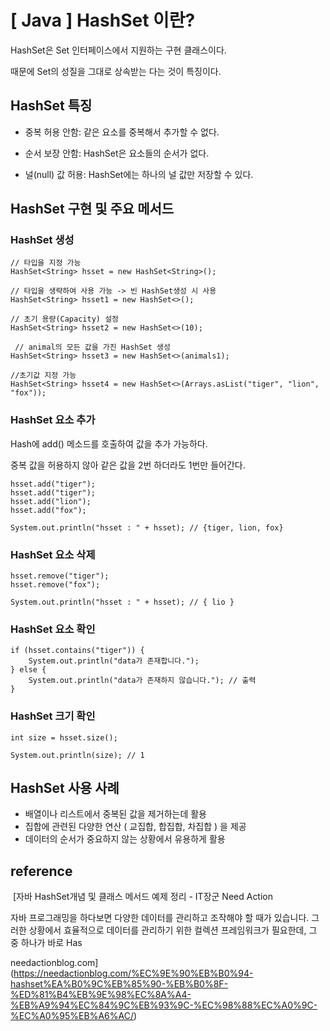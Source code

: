 # \[ Java \] HashSet 이란?


HashSet은 Set 인터페이스에서 지원하는 구현 클래스이다.

때문에 Set의 성질을 그대로 상속받는 다는 것이 특징이다.

## HashSet 특징

-   중복 허용 안함: 같은 요소를 중복해서 추가할 수 없다.
-   순서 보장 안함: HashSet은 요소들의 순서가 없다.  
      
    
-   널(null) 값 허용: HashSet에는 하나의 널 값만 저장할 수 있다.

## HashSet 구현 및 주요 메서드

### HashSet 생성

```
// 타입을 지정 가능
HashSet<String> hsset = new HashSet<String>();

// 타입을 생략하여 사용 가능 -> 빈 HashSet생성 시 사용
HashSet<String> hsset1 = new HashSet<>();  

// 초기 용량(Capacity) 설정
HashSet<String> hsset2 = new HashSet<>(10); 

 // animal의 모든 값을 가진 HashSet 생성 
HashSet<String> hsset3 = new HashSet<>(animals1);

//초기값 지정 가능
HashSet<String> hsset4 = new HashSet<>(Arrays.asList("tiger", "lion", "fox")); 
```

### HashSet 요소 추가

Hash에 add() 메소드를 호출하여 값을 추가 가능하다.

  
중복 값을 허용하지 않아 같은 값을 2번 하더라도 1번만 들어간다.

```
hsset.add("tiger");
hsset.add("tiger");
hsset.add("lion");
hsset.add("fox");

System.out.println("hsset : " + hsset); // {tiger, lion, fox}
```

### HashSet 요소 삭제

```
hsset.remove("tiger");
hsset.remove("fox");

System.out.println("hsset : " + hsset); // { lio }
```

### HashSet 요소 확인

```
if (hsset.contains("tiger")) {
    System.out.println("data가 존재합니다.");
} else {
    System.out.println("data가 존재하지 않습니다."); // 출력
}
```

### HashSet 크기 확인

```
int size = hsset.size();

System.out.println(size); // 1
```

## HashSet 사용 사례

-   배열이나 리스트에서 중복된 값을 제거하는데 활용
-   집합에 관련된 다양한 연산 ( 교집합, 합집합, 차집합 ) 을 제공
-   데이터의 순서가 중요하지 않는 상황에서 유용하게 활용

## reference

 [자바 HashSet개념 및 클래스 메서드 예제 정리 - IT장군 Need Action

자바 프로그래밍을 하다보면 다양한 데이터를 관리하고 조작해야 할 때가 있습니다. 그러한 상황에서 효율적으로 데이터를 관리하기 위한 컬렉션 프레임워크가 필요한데, 그 중 하나가 바로 Has

needactionblog.com](https://needactionblog.com/%EC%9E%90%EB%B0%94-hashset%EA%B0%9C%EB%85%90-%EB%B0%8F-%ED%81%B4%EB%9E%98%EC%8A%A4-%EB%A9%94%EC%84%9C%EB%93%9C-%EC%98%88%EC%A0%9C-%EC%A0%95%EB%A6%AC/)